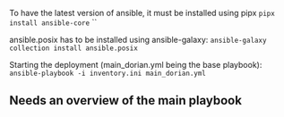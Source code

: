 To have the latest version of ansible, it must be installed using pipx
`pipx install ansible-core`
``

ansible.posix has to be installed using ansible-galaxy: `ansible-galaxy collection install ansible.posix`

Starting the deployment (main_dorian.yml being the base playbook): `ansible-playbook -i inventory.ini main_dorian.yml`

## Needs an overview of the main playbook
